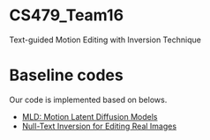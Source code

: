 # CS479_Team16
Text-guided Motion Editing with Inversion Technique



# Baseline codes
Our code is implemented based on belows.
* [MLD: Motion Latent Diffusion Models](https://github.com/ChenFengYe/motion-latent-diffusion)
* [Null-Text Inversion for Editing Real Images](https://github.com/google/prompt-to-prompt/#null-text-inversion-for-editing-real-images)
